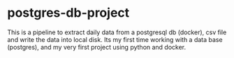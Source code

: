 # postgres-db-project

  This is a pipeline to extract daily data from a postgresql db (docker), csv file and write the data into local disk.
  Its my first time working with a data base (postgres), and my very first project using python and docker.
  
  
  
  
  
